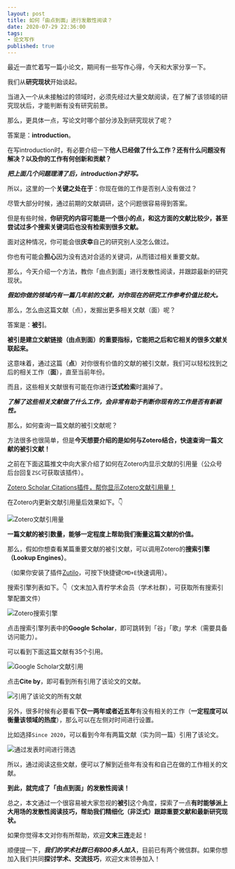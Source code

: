```yaml
---
layout: post
title: 如何「由点到面」进行发散性阅读？
date: 2020-07-29 22:36:00
tags: 
- 论文写作
published: true
---
```




最近一直忙着写一篇小论文，期间有一些写作心得，今天和大家分享一下。

我们从**研究现状**开始谈起。

当进入一个从未接触过的领域时，必须先经过大量文献阅读，在了解了该领域的研究现状后，才能判断有没有研究前景。

那么，更具体一点，写论文时哪个部分涉及到研究现状了呢？

答案是：**introduction**。

在写introduction时，有必要介绍一下**他人已经做了什么工作？还有什么问题没有解决？以及你的工作有何创新和贡献？**

***把上面几个问题理清了后，introduction才好写。***

所以，这里的一个**关键之处在于**：你现在做的工作是否别人没有做过？

尽管大部分时候，通过前期的文献调研，这个问题很容易得到答案。

但是有些时候，**你研究的内容可能是一个很小的点，和这方面的文献比较少，甚至尝试过多个搜索关键词后也没有检索到很多文献。**

面对这种情况，你可能会很**庆幸**自己的研究别人没怎么做过。

你也有可能会**担心**因为没有选对合适的关键词，从而错过相关重要文献。

那么，今天介绍一个方法，教你「由点到面」进行发散性阅读，并跟踪最新的研究现状。

***假如你做的领域内有一篇几年前的文献，对你现在的研究工作参考价值比较大。***

那么，怎么由这篇文献（点），发掘出更多相关文献（面）呢？

答案是：**被引**。

**被引是建立文献链接（由点到面）的重要指标，它能把之后和它相关的很多文献关联起来。**

这意味着，通过这篇（**点**）对你很有价值的文献的被引文献，我们可以轻松找到之后的相关工作（**面**），直至当前年份。

而且，这些相关文献很有可能在你进行**泛式检索**时漏掉了。

***了解了这些相关文献做了什么工作，会非常有助于判断你现有的工作是否有新颖性。***

那么，如何查询一篇文献的被引文献呢？

方法很多也很简单，但是**今天想要介绍的是如何与Zotero结合，快速查询一篇文献的被引文献！**

之前在下面这篇推文中向大家介绍了如何在Zotero内显示文献的引用量（公众号后台回复`ZSC`可获取该插件）。

[Zotero Scholar Citations插件，帮你显示Zotero文献引用量！](https://mp.weixin.qq.com/s/44ADU_pE5-9n2DxY3d_IEg)

在Zotero内更新文献引用量后效果如下。👇


![Zotero文献引用量](https://figurebed-iseex.oss-cn-hangzhou.aliyuncs.com/img/20200729001938.png)

**一篇文献的被引数量，能够一定程度上帮助我们衡量这篇文献的价值。**

那么，假如你想查看某篇重要文献的被引文献，可以调用Zotero的**搜索引擎（Lookup Engines）**。

（如果你安装了插件[Zutilo](https://mp.weixin.qq.com/s/KtSAUPDlAzHbzBAVYi5AeA)，可按下快捷键`CMD+E`快速调用）。

搜索引擎列表如下。👇（文末加入青柠学术会员（学术社群），可获取所有搜索引擎配置文件）


![Zotero搜索引擎](https://figurebed-iseex.oss-cn-hangzhou.aliyuncs.com/img/20200729002602.png)

点击搜索引擎列表中的**Google Scholar**，即可跳转到「谷」「歌」学术（需要具备访问能力）。

可以看到下面这篇文献有35个引用。

![Google Scholar文献引用](https://figurebed-iseex.oss-cn-hangzhou.aliyuncs.com/img/20200729003027.png)

点击**Cite by**，即可看到所有引用了该论文的文献。

![引用了该论文的所有文献](https://figurebed-iseex.oss-cn-hangzhou.aliyuncs.com/img/20200729003334.png)

另外，很多时候有必要看下**仅一两年或者近五年**有没有相关的工作（**一定程度可以衡量该领域的热度**），那么可以在左侧对时间进行设置。

比如选择`Since 2020`，可以看到今年有两篇文献（实为同一篇）引用了该论文。

![通过发表时间进行筛选](https://figurebed-iseex.oss-cn-hangzhou.aliyuncs.com/img/20200729003643.png)

所以，通过阅读这些文献，便可以了解到近些年有没有和自己在做的工作相关的文献。

**到此，就完成了「由点到面」的发散性阅读！**

总之，本文通过一个很容易被大家忽视的**被引**这个角度，探索了一点**有时能够派上大用场的发散性阅读技巧，帮助我们精细化（非泛式）跟踪重要文献和最新研究现状。**

如果你觉得本文对你有所帮助，欢迎**文末三连**走起！

顺便提一下，***我们的学术社群已有800多人加入***，目前已有两个微信群。如果你想加入我们共同**探讨学术、交流技巧**，欢迎文末领券加入！